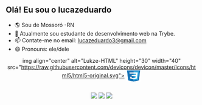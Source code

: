 ## Olá! Eu sou o lucazeduardo

- 🌎 Sou de Mossoró -RN
- 📖 Atualmente sou estudante de desenvolvimento web na Trybe.
- 📫 Contate-me no email: lucazeduardo3@gmail.com
- 😄 Pronouns: ele/dele

<div align="center">
  
 img align="center" alt="Lukze-HTML" height="30" width="40" src="https://raw.githubusercontent.com/devicons/devicon/master/icons/html5/html5-original.svg">
  <img align="center" alt="Lukze-CSS" height="30" width="40" src="https://raw.githubusercontent.com/devicons/devicon/master/icons/css3/css3-original.svg">
  ##
 
<div> 

<a href="https://instagram.com/lucazeduardo_" target="_blank"><img src="https://img.shields.io/badge/-Instagram-%23E4405F?style=for-the-badge&logo=instagram&logoColor=white" target="_blank"></a>
<a href="https://www.linkedin.com/in/lucas-andrade-b68999231/" target="_blank"><img src="https://img.shields.io/badge/-LinkedIn-%230077B5?style=for-the-badge&logo=linkedin&logoColor=white" target="_blank"></a> 
<a href="https://www.facebook.com/profile.php?id=100004670736000" target="_blank"><img src="https://img.shields.io/badge/Facebook-1877F2?style=for-the-badge&logo=facebook&logoColor=white" target="_blank"></a> 
